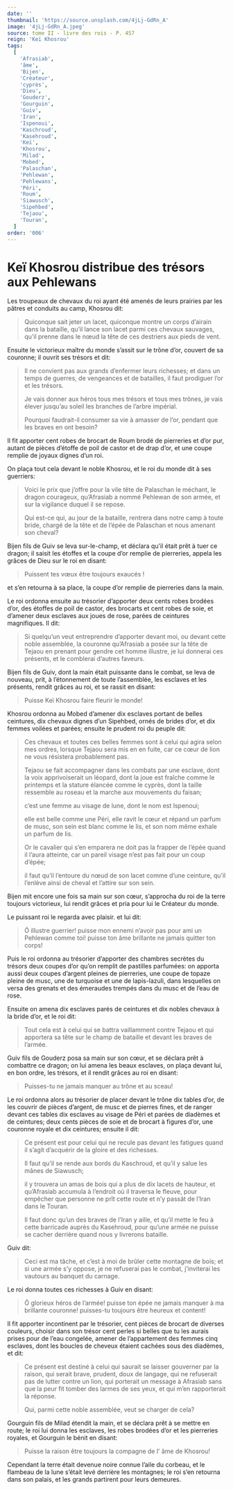 ```yaml
---
date: ''
thumbnail: 'https://source.unsplash.com/4jLj-GdRn_A'
image: '4jLj-GdRn_A.jpeg'
source: tome II - livre des rois - P. 457
reign: 'Keï Khosrou'
tags:
  [
    'Afrasiab',
    'âme',
    'Bijen',
    'Créateur',
    'cyprès',
    'Dieu',
    'Gouderz',
    'Gourguin',
    'Guiv',
    'Iran',
    'Ispenoui',
    'Kaschroud',
    'Kasehroud',
    'Keï',
    'Khosrou',
    'Milad',
    'Mobed',
    'Palaschan',
    'Pehlewan',
    'Pehlewans',
    'Péri',
    'Roum',
    'Siawusch',
    'Sipehbed',
    'Tejaou',
    'Touran',
  ]
order: '006'
---
```


# Keï Khosrou distribue des trésors aux Pehlewans

Les troupeaux de chevaux du roi ayant été amenés de leurs prairies par les pâtres et conduits au camp, Khosrou dit:

> Quiconque sait jeter un lacet, quiconque montre un corps d’airain dans la bataille, qu’il lance son lacet parmi ces chevaux sauvages, qu’il prenne dans le nœud la tête de ces destriers aux pieds de vent.

Ensuite le victorieux maître du monde s’assit sur le trône d’or, couvert de sa couronne; il ouvrit ses trésors et dit:

> Il ne convient pas aux grands d’enfermer leurs richesses; et dans un temps de guerres, de vengeances et de batailles, il faut prodiguer l’or et les trésors.
>
> Je vais donner aux héros tous mes trésors et tous mes trônes, je vais élever jusqu’au soleil les branches de l’arbre impérial.
>
> Pourquoi faudrait-il consumer sa vie à amasser de l’or, pendant que les braves en ont besoin?

Il fit apporter cent robes de brocart de Roum brodé de pierreries et d’or pur, autant de pièces d’étoffe de poil de castor et de drap d’or, et une coupe remplie de joyaux dignes d’un roi.

On plaça tout cela devant le noble Khosrou, et le roi du monde dit à ses guerriers:

> Voici le prix que j’offre pour la vile tête de Palaschan le méchant, le dragon courageux, qu’Afrasiab a nommé Pehlewan de son armée, et sur la vigilance duquel il se repose.
>
> Qui est-ce qui, au jour de la bataille, rentrera dans notre camp à toute bride, chargé de la tête et de l’épée de Palaschan et nous amenant son cheval?

Bijen fils de Guiv se leva sur-le-champ, et déclara qu’il était prêt à tuer ce dragon; il saisit les étoffes et la coupe d’or remplie de pierreries, appela les grâces de Dieu sur le roi en disant:

> Puissent tes vœux être toujours exaucés !

et s’en retourna à sa place, la coupe d’or remplie de pierreries dans la main.

Le roi ordonna ensuite au trésorier d’apporter deux cents robes brodées d’or, des étoffes de poil de castor, des brocarts et cent robes de soie, et d’amener deux esclaves aux joues de rose, parées de ceintures magnifiques. Il dit:

> Si quelqu’un veut entreprendre d’apporter devant moi, ou devant cette noble assemblée, la couronne qu’Afrasiab a posée sur la tête de Tejaou en prenant pour gendre cet homme illustre, je lui donnerai ces présents, et le comblerai d’autres faveurs.

Bijen fils de Guiv, dont la main était puissante dans le combat, se leva de nouveau, prit, à l’étonnement de toute l’assemblée, les esclaves et les présents, rendit grâces au roi, et se rassit en disant:

> Puisse Keï Khosrou faire fleurir le monde!

Khosrou ordonna au Mobed d’amener dix esclaves portant de belles ceintures, dix chevaux dignes d’un Sipehbed, ornés de brides d’or, et dix femmes voilées et parées; ensuite le prudent roi du peuple dit:

> Ces chevaux et toutes ces belles femmes sont à celui qui agira selon mes ordres, lorsque Tejaou sera mis en en fuite, car ce cœur de lion ne vous résistera probablement pas.
>
> Tejaou se fait accompagner dans les combats par une esclave, dont la voix apprivoiserait un léopard, dont la joue est fraîche comme le printemps et la stature élancée comme le cyprès, dont la taille ressemble au roseau et la marche aux mouvements du faisan;
>
> c’est une femme au visage de lune, dont le nom est Ispenoui;
>
> elle est belle comme une Péri, elle ravit le cœur et répand un parfum de musc, son sein est blanc comme le lis, et son nom même exhale un parfum de lis.
>
> Or le cavalier qui s’en emparera ne doit pas la frapper de l’épée quand il l’aura atteinte, car un pareil visage n’est pas fait pour un coup d’épée;
>
> il faut qu’il l’entoure du nœud de son lacet comme d’une ceinture, qu’il l’enlève ainsi de cheval et l’attire sur son sein.

Bijen mit encore une fois sa main sur son cœur, s’approcha du roi de la terre toujours victorieux, lui rendit grâces et pria pour lui le Créateur du monde.

Le puissant roi le regarda avec plaisir. et lui dit:

> Ô illustre guerrier! puisse mon ennemi n’avoir pas pour ami un Pehlewan comme toi! puisse ton âme brillante ne jamais quitter ton corps!

Puis le roi ordonna au trésorier d’apporter des chambres secrètes du trésors deux coupes d’or qu’on remplit de pastilles parfumées: on apporta aussi deux coupes d’argent pleines de pierreries, une coupe de topaze pleine de musc, une de turquoise et une de lapis-lazuli, dans lesquelles on versa des grenats et des émeraudes trempés dans du musc et de l’eau de rose.

Ensuite on amena dix esclaves parés de ceintures et dix nobles chevaux à la bride d’or, et le roi dit:

> Tout cela est à celui qui se battra vaillamment contre Tejaou et qui apportera sa tête sur le champ de bataille et devant les braves de l’armée.

Guiv fils de Gouderz posa sa main sur son cœur, et se déclara prêt à combattre ce dragon; on lui amena les beaux esclaves, on plaça devant lui, en bon ordre, les trésors, et il rendit grâces au roi en disant:

> Puisses-tu ne jamais manquer au trône et au sceau!

Le roi ordonna alors au trésorier de placer devant le trône dix tables d’or, de les couvrir de pièces d’argent, de musc et de pierres fines, et de ranger devant ces tables dix esclaves au visage de Péri et parées de diadèmes et de ceintures; deux cents pièces de soie et de brocart à figures d’or, une couronne royale et dix ceintures; ensuite il dit:

> Ce présent est pour celui qui ne recule pas devant les fatigues quand il s’agit d’acquérir de la gloire et des richesses.
>
> Il faut qu’il se rende aux bords du Kaschroud, et qu’il y salue les mânes de Siawusch;
>
> il y trouvera un amas de bois qui a plus de dix lacets de hauteur, et qu’Afrasiab accumula à l’endroit où il traversa le fleuve, pour empêcher que personne ne prît cette route et n’y passât de l’Iran dans le Touran.
>
> Il faut donc qu’un des braves de l’Iran y aille, et qu’il mette le feu à cette barricade auprès du Kasehroud, pour qu’une armée ne puisse se cacher derrière quand nous y livrerons bataille.

Guiv dit:

> Ceci est ma tâche, et c’est à moi de brûler cette montagne de bois; et si une armée s’y oppose, je ne refuserai pas le combat, j’inviterai les vautours au banquet du carnage.

Le roi donna toutes ces richesses à Guiv en disant:

> Ô glorieux héros de l’armée! puisse ton épée ne jamais manquer à ma brillante couronne! puisses-tu toujours être heureux et content!

Il fit apporter incontinent par le trésorier, cent pièces de brocart de diverses couleurs, choisir dans son trésor cent perles si belles que tu les aurais prises pour de l’eau congelée, amener de l’appartement des femmes cinq esclaves, dont les boucles de cheveux étaient cachées sous des diadèmes, et dit:

> Ce présent est destiné à celui qui saurait se laisser gouverner par la raison, qui serait brave, prudent, doux de langage, qui ne refuserait pas de lutter contre un lion, qui porterait un message à Afrasiab sans que la peur fit tomber des larmes de ses yeux, et qui m’en rapporterait la réponse.
>
> Qui, parmi cette noble assemblée, veut se charger de cela?

Gourguin fils de Milad étendit la main, et se déclara prêt à se mettre en route; le roi lui donna les esclaves, les robes brodées d’or et les pierreries royales, et Gourguin le bénit en disant:

> Puisse la raison être toujours la compagne de l’ âme de Khosrou!

Cependant la terre était devenue noire connue l’aile du corbeau, et le flambeau de la lune s’était levé derrière les montagnes; le roi s’en retourna dans son palais, et les grands partirent pour leurs demeures.
